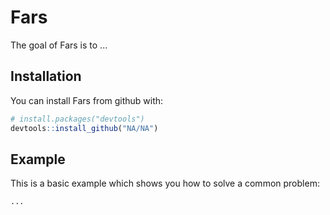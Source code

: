 # Fars

The goal of Fars is to ...

## Installation

You can install Fars from github with:

```R
# install.packages("devtools")
devtools::install_github("NA/NA")
```

## Example

This is a basic example which shows you how to solve a common problem:

```R
...
```
